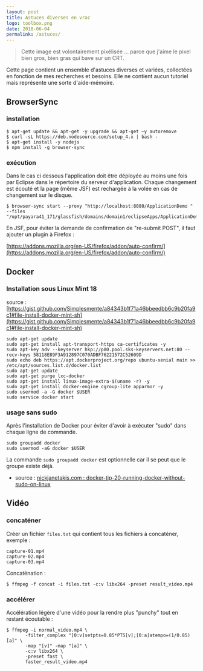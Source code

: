 ```yaml
---
layout: post
title: Astuces diverses en vrac
logo: toolbox.png
date: 2018-06-04
permalink: /astuces/
---
```


<div class="intro" markdown='1'>

> Cette image est volontairement pixélisée ... parce que j'aime le pixel bien gros, bien gras qui bave 
> sur un CRT.

Cette page contient un ensemble d'astuces diverses et variées, collectées en fonction de mes recherches
et besoins. Elle ne contient aucun tutoriel mais représente une sorte d'aide-mémoire.

</div>

<!--excerpt-->


## BrowserSync

### installation

```
$ apt-get update && apt-get -y upgrade && apt-get –y autoremove
$ curl -sL https://deb.nodesource.com/setup_4.x | bash -
$ apt-get install -y nodejs
$ npm install -g browser-sync
```

### exécution 

Dans le cas ci dessous l'application doit être déployée au moins une fois par Eclipse dans le répertoire
du serveur d'application. Chaque changement est écouté et la page (même JSF) est rechargée à la volée en 
cas de changement sur le disque.

```
$ browser-sync start --proxy "http://localhost:8080/ApplicationDemo " --files "/opt/payara41_171/glassfish/domains/domain1/eclipseApps/ApplicationDemo/**/*"
```

En JSF, pour éviter la demande de confirmation de "re-submit POST", il faut ajouter un plugin à Firefox :

[https://addons.mozilla.org/en-US/firefox/addon/auto-confirm/](https://addons.mozilla.org/en-US/firefox/addon/auto-confirm/)


## Docker

### Installation sous Linux Mint 18 

source : [https://gist.github.com/Simplesmente/a84343b1f71a46bbeedbb6c9b20fa9c1#file-install-docker-mint-sh](https://gist.github.com/Simplesmente/a84343b1f71a46bbeedbb6c9b20fa9c1#file-install-docker-mint-sh)

```
sudo apt-get update
sudo apt-get install apt-transport-https ca-certificates -y
sudo apt-key adv --keyserver hkp://p80.pool.sks-keyservers.net:80 --recv-keys 58118E89F3A912897C070ADBF76221572C52609D
sudo echo deb https://apt.dockerproject.org/repo ubuntu-xenial main >> /etc/apt/sources.list.d/docker.list
sudo apt-get update
sudo apt-get purge lxc-docker
sudo apt-get install linux-image-extra-$(uname -r) -y
sudo apt-get install docker-engine cgroup-lite apparmor -y
sudo usermod -a -G docker $USER
sudo service docker start
```


### usage sans sudo

Après l'installation de Docker pour éviter d'avoir à exécuter "sudo" dans chaque ligne de commande.

```
sudo groupadd docker
sudo usermod -aG docker $USER
```

La commande `sudo groupadd docker` est optionnelle car il se peut que le groupe existe déjà.

* source : [nickjanetakis.com : docker-tip-20-running-docker-without-sudo-on-linux](https://nickjanetakis.com/blog/docker-tip-20-running-docker-without-sudo-on-linux)

## Vidéo

### concaténer

Créer un fichier `files.txt` qui contient tous les fichiers à concaténer, exemple :

```
capture-01.mp4
capture-02.mp4
capture-03.mp4
```

Concaténation :

```
$ ffmpeg -f concat -i files.txt -c:v libx264 -preset result_video.mp4
```

### accélérer

Accélération légère d'une vidéo pour la rendre plus "punchy" tout en restant écoutable :

```
$ ffmpeg -i normal_video.mp4 \ 
       -filter_complex "[0:v]setpts=0.85*PTS[v];[0:a]atempo=(1/0.85)[a]" \
       -map "[v]" -map "[a]" \
       -c:v libx264 \
       -preset fast \
       faster_result_video.mp4
```

